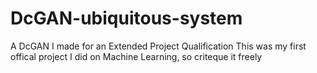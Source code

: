 # DcGAN-ubiquitous-system
A DcGAN I made for an Extended Project Qualification
This was my first offical project I did on Machine Learning, so criteque it freely 
